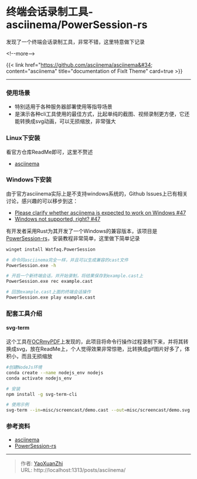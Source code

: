 # 终端会话录制工具-asciinema/PowerSession-rs


发现了一个终端会话录制工具，非常不错，这里特意做下记录

&lt;!--more--&gt;

{{&lt; link href=&#34;https://github.com/asciinema/asciinema&#34; content=&#34;asciinema&#34; title=&#34;documentation of FixIt Theme&#34; card=true &gt;}}

---

### 使用场景
 - 特别适用于各种服务器部署使用等指导场景
 - 是演示各种cli工具使用的最佳方式，比起单纯的截图、视频录制更方便，它还能转换成svg动画，可以无损缩放，非常强大

### Linux下安装
看官方仓库ReadMe即可，这里不赘述

 - [asciinema](https://asciinema.org/)

### Windows下安装
由于官方asciinema实际上是不支持windows系统的，Github Issues上已有相关讨论，感兴趣的可以移步到这：
 - [Please clarify whether asciinema is expected to work on Windows #47](https://github.com/orgs/asciinema/discussions/47)
 - [Windows not supported, right? #47](https://github.com/asciinema/asciinema/issues/47)

有开发者采用Rust为其开发了一个Windows的兼容版本，该项目是[PowerSession-rs](https://github.com/Watfaq/PowerSession-rs)，安装教程非常简单，这里做下简单记录

```sh
winget install Watfaq.PowerSession
```

```sh
# 命令同asciinema完全一样，并且可以生成兼容的cast文件
PowerSession.exe -h

# 开启一个新终端会话，并开始录制，将结果保存到example.cast上
PowerSession.exe rec example.cast

# 回放example.cast上面的终端会话操作
PowerSession.exe play example.cast
```

### 配套工具介绍

#### svg-term 
这个工具在[OCRmyPDF](https://github.com/ocrmypdf/OCRmyPDF/tree/main/misc/screencast)上发现的，此项目将命令行操作过程录制下来，并将其转换成svg，放在ReadMe上，个人觉得效果非常惊艳，比转换成gif图片好多了，体积小，而且无损缩放

```sh
#创建NodeJs环境
conda create --name nodejs_env nodejs
conda activate nodejs_env

# 安装
npm install -g svg-term-cli

# 使用示例
svg-term --in=misc/screencast/demo.cast --out=misc/screencast/demo.svg --window
```

### 参考资料
 - [asciinema](https://asciinema.org/)
 - [PowerSession-rs](https://github.com/Watfaq/PowerSession-rs)

---

> 作者: [YaoXuanZhi](https://github.com/YaoXuanZhi)  
> URL: http://localhost:1313/posts/asciinema/  

